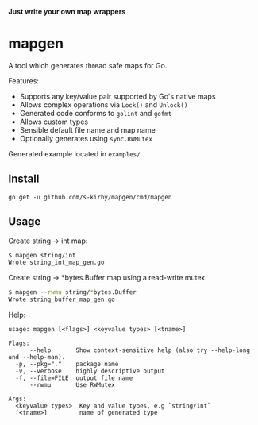 **Just write your own map wrappers**

# mapgen

A tool which generates thread safe maps for Go.

Features:

- Supports any key/value pair supported by Go's native maps
- Allows complex operations via `Lock()` and `Unlock()`
- Generated code conforms to `golint` and `gofmt`
- Allows custom types
- Sensible default file name and map name
- Optionally generates using `sync.RWMutex`

Generated example located in `examples/`

## Install

`go get -u github.com/s-kirby/mapgen/cmd/mapgen`

## Usage

Create string -> int map:

```bash
$ mapgen string/int
Wrote string_int_map_gen.go
```

Create string -> *bytes.Buffer map using a read-write mutex:

```bash
$ mapgen --rwmu string/*bytes.Buffer
Wrote string_buffer_map_gen.go
```

Help:

```
usage: mapgen [<flags>] <keyvalue types> [<tname>]

Flags:
      --help       Show context-sensitive help (also try --help-long and --help-man).
  -p, --pkg="."    package name
  -v, --verbose    highly descriptive output
  -f, --file=FILE  output file name
      --rwmu       Use RWMutex

Args:
  <keyvalue types>  Key and value types, e.g `string/int`
  [<tname>]         name of generated type
```

